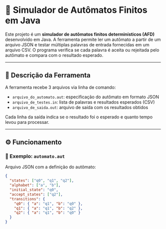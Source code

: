 # 🧠 Simulador de Autômatos Finitos em Java

Este projeto é um **simulador de autômatos finitos determinísticos (AFD)** desenvolvido em Java. A ferramenta permite ler um autômato a partir de um arquivo JSON e testar múltiplas palavras de entrada fornecidas em um arquivo CSV. O programa verifica se cada palavra é aceita ou rejeitada pelo autômato e compara com o resultado esperado.

---

## 📌 Descrição da Ferramenta

A ferramenta recebe 3 arquivos via linha de comando:

- `arquivo_do_automato.aut`: especificação do autômato em formato JSON
- `arquivo_de_testes.in`: lista de palavras e resultados esperados (CSV)
- `arquivo_de_saida.out`: arquivo de saída com os resultados obtidos

Cada linha da saída indica se o resultado foi o esperado e quanto tempo levou para processar.

---

## ⚙️ Funcionamento

### 📄 Exemplo: `automato.aut`

Arquivo JSON com a definição do autômato:

```json
{
  "states": ["q0", "q1", "q2"],
  "alphabet": ["a", "b"],
  "initial_state": "q0",
  "accept_states": ["q2"],
  "transitions": {
    "q0": { "a": "q1", "b": "q0" },
    "q1": { "a": "q1", "b": "q2" },
    "q2": { "a": "q1", "b": "q0" }    
  }
}
